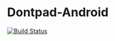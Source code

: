 # Dontpad-Android

[![Build Status](https://travis-ci.org/arthurbdiniz/Dontpad-Android.svg?branch=master)](https://travis-ci.org/arthurbdiniz/Dontpad-Android)
